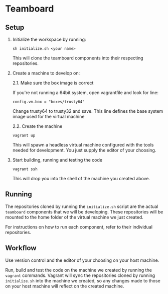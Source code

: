 # Teamboard

## Setup

1. Initialize the workspace by running:
	```
	sh initialize.sh <your name>
	```
	This will clone the teamboard components into their respecting repositories.

2. Create a machine to develop on:
	
	2.1. Make sure the box image is correct

	If you're not running a 64bit system, open vagrantfile and look for line:
	```
	config.vm.box = "boxes/trusty64"
	```
	Change trusty64 to trusty32 and save. This line defines the base system image 
	used for the virtual machine
		
	2.2. Create the machine
	```
	vagrant up
	```
	This will spawn a headless virtual machine configured with the tools needed
	for development. You just supply the editor of your choosing.

3. Start building, running and testing the code
	```
	vagrant ssh
	```
	This will drop you into the shell of the machine you created above.

## Running

The repositories cloned by running the `initialize.sh` script are the actual
`teamboard` components that we will be developing. These repositories will be
mounted to the home folder of the virtual machine we just created.

For instructions on how to run each component, refer to their individual
repositories.

## Workflow

Use version control and the editor of your choosing on your host machine.

Run, build and test the code on the machine we created by running the `vagrant`
commands. Vagrant will sync the repositories cloned by running `initialize.sh`
into the machine we created, so any changes made to those on your host machine
will reflect on the created machine.
